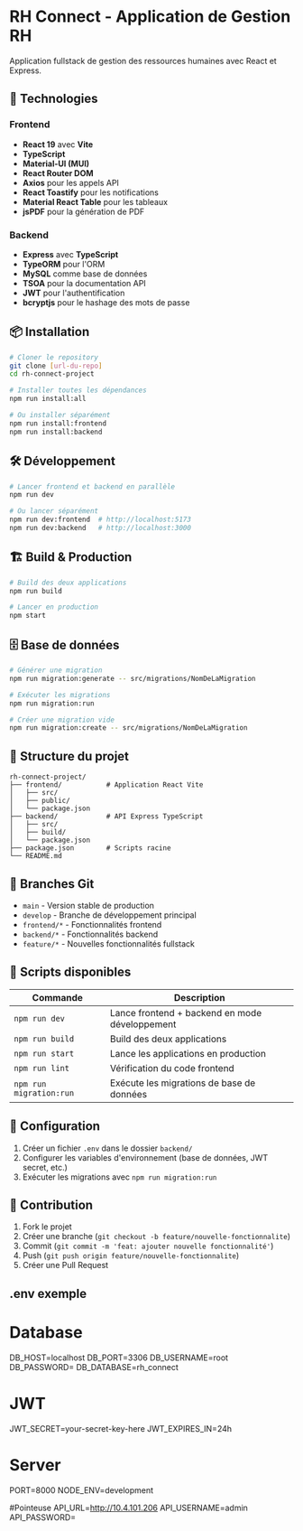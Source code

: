 # RH Connect - Application de Gestion RH

Application fullstack de gestion des ressources humaines avec React et Express.

## 🚀 Technologies

### Frontend
- **React 19** avec **Vite**
- **TypeScript**
- **Material-UI (MUI)**
- **React Router DOM**
- **Axios** pour les appels API
- **React Toastify** pour les notifications
- **Material React Table** pour les tableaux
- **jsPDF** pour la génération de PDF

### Backend
- **Express** avec **TypeScript**
- **TypeORM** pour l'ORM
- **MySQL** comme base de données
- **TSOA** pour la documentation API
- **JWT** pour l'authentification
- **bcryptjs** pour le hashage des mots de passe

## 📦 Installation

```bash
# Cloner le repository
git clone [url-du-repo]
cd rh-connect-project

# Installer toutes les dépendances
npm run install:all

# Ou installer séparément
npm run install:frontend
npm run install:backend
```

## 🛠️ Développement

```bash
# Lancer frontend et backend en parallèle
npm run dev

# Ou lancer séparément
npm run dev:frontend  # http://localhost:5173
npm run dev:backend   # http://localhost:3000
```

## 🏗️ Build & Production

```bash
# Build des deux applications
npm run build

# Lancer en production
npm start
```

## 🗄️ Base de données

```bash
# Générer une migration
npm run migration:generate -- src/migrations/NomDeLaMigration

# Exécuter les migrations
npm run migration:run

# Créer une migration vide
npm run migration:create -- src/migrations/NomDeLaMigration
```

## 📁 Structure du projet

```
rh-connect-project/
├── frontend/           # Application React Vite
│   ├── src/
│   ├── public/
│   └── package.json
├── backend/            # API Express TypeScript
│   ├── src/
│   ├── build/
│   └── package.json
├── package.json        # Scripts racine
└── README.md
```

## 🌿 Branches Git

- `main` - Version stable de production
- `develop` - Branche de développement principal
- `frontend/*` - Fonctionnalités frontend
- `backend/*` - Fonctionnalités backend
- `feature/*` - Nouvelles fonctionnalités fullstack

## 📝 Scripts disponibles

| Commande | Description |
|----------|-------------|
| `npm run dev` | Lance frontend + backend en mode développement |
| `npm run build` | Build des deux applications |
| `npm run start` | Lance les applications en production |
| `npm run lint` | Vérification du code frontend |
| `npm run migration:run` | Exécute les migrations de base de données |

## 🔧 Configuration

1. Créer un fichier `.env` dans le dossier `backend/`
2. Configurer les variables d'environnement (base de données, JWT secret, etc.)
3. Exécuter les migrations avec `npm run migration:run`

## 🤝 Contribution

1. Fork le projet
2. Créer une branche (`git checkout -b feature/nouvelle-fonctionnalite`)
3. Commit (`git commit -m 'feat: ajouter nouvelle fonctionnalité'`)
4. Push (`git push origin feature/nouvelle-fonctionnalite`)
5. Créer une Pull Request


## .env exemple
# Database
DB_HOST=localhost
DB_PORT=3306
DB_USERNAME=root
DB_PASSWORD=
DB_DATABASE=rh_connect

# JWT
JWT_SECRET=your-secret-key-here
JWT_EXPIRES_IN=24h

# Server
PORT=8000
NODE_ENV=development

#Pointeuse
API_URL=http://10.4.101.206
API_USERNAME=admin
API_PASSWORD=

